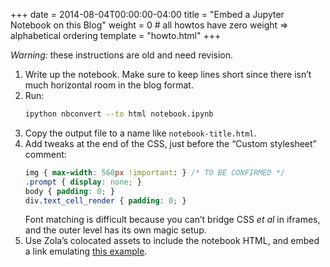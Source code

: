 +++
date = 2014-08-04T00:00:00-04:00
title = "Embed a Jupyter Notebook on this Blog"
weight = 0 # all howtos have zero weight => alphabetical ordering
template = "howto.html"
+++

*Warning:* these instructions are old and need revision.

1. Write up the notebook. Make sure to keep lines short since there isn’t
   much horizontal room in the blog format.
2. Run:
   ```sh
   ipython nbconvert --to html notebook.ipynb
   ```
3. Copy the output file to a name like `notebook-title.html`.
4. Add tweaks at the end of the CSS, just before the “Custom stylesheet” comment:
   ```css
   img { max-width: 560px !important: } /* TO BE CONFIRMED */
   .prompt { display: none; }
   body { padding: 0; }
   div.text_cell_render { padding: 0; }
   ```
   Font matching is difficult because you can’t bridge CSS *et al* in iframes,
   and the outer level has its own magic setup.
5. Use Zola’s colocated assets to include the notebook HTML, and embed a
   link emulating
   [this example](https://github.com/pkgw/website/blob/master/content/2014/elementary-gaussian-processes-in-python.md).

